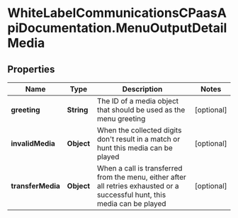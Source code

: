 # WhiteLabelCommunicationsCPaasApiDocumentation.MenuOutputDetailMedia

## Properties

Name | Type | Description | Notes
------------ | ------------- | ------------- | -------------
**greeting** | **String** | The ID of a media object that should be used as the menu greeting | [optional] 
**invalidMedia** | **Object** | When the collected digits don&#39;t result in a match or hunt this media can be played | [optional] 
**transferMedia** | **Object** | When a call is transferred from the menu, either after all retries exhausted or a successful hunt, this media can be played | [optional] 


